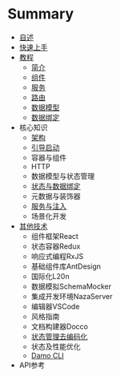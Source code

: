 # Summary

* [自述](README.md)
* [快速上手](chapter1.md)
* [教程](教程.md)
  * [简介](简介.md)
  * [组件](zu-jian.md)
  * [服务](fu-wu.md)
  * [路由](lu-you.md)
  * [数据模型](数据调用.md)
  * [数据绑定](shu-ju-bang-ding.md)
* 核心知识
  * [架构](jia-gou.md)
  * [引导启动](yin-dao-qi-dong.md)
  * 容器与组件
  * HTTP
  * 数据模型与状态管理
  * [状态与数据绑定](状态与数据绑定.md)
  * 元数据与装饰器
  * [服务与注入](服务与注入.md)
  * 场景化开发
* [其他技术](其他技术.md)
  * 组件框架React
  * 状态容器Redux
  * 响应式编程RxJS
  * 基础组件库AntDesign
  * 国际化L20n
  * 数据模拟SchemaMocker
  * 集成开发环境NazaServer
  * 编辑器VSCode
  * 风格指南
  * 文档构建器Docco
  * [状态管理去编码化](其他技术/zhuang-tai-guan-li-qu-bian-ma-hua.md)
  * 状态及性能优化
  * [Damo CLI](其他技术/damo-cli.md)
* API参考

